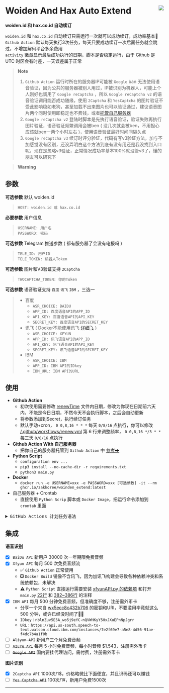 
# Woiden And Hax Auto Extend  <sub><img align="right" src="https://img.shields.io/badge/2022.11.20-activity-success" /></sub>

**woiden.id 和 hax.co.id 自动续订**

`woiden.id` 和 `hax.co.id` 自动续订只需运行一次就可以成功续订，成功率基本💯</br>
`Github Action` 默认每天执行3次任务，每天只要成功续订一次后面任务就会跳过，不增加解码平台多余费用</br>
`activity` 徽章显示最后成功执行的日期，脚本是否稳定运行，由于 Github 是 UTC 时区会有时差，一天误差属于正常

> **Note**
> 1. `Github Action` 运行时所在的服务器IP可能被 `Google` ban 无法使用语音验证，因为公共的服务器被别人用过，IP被识别为机器人，可能上个人刚好也调用了 `Google reCaptcha` ，所以 `Google reCaptcha v2` 的语音验证调用能否成功随缘，使用 `2Captcha` 和 `YesCaptcha` 的图片验证不受此影响稳如老狗，甚至加载不出来图片也可以验证通过，建议语音图片两个同时使用即稳定也不费钱，或者[托管自己服务器](https://docs.github.com/cn/actions/hosting-your-own-runners/about-self-hosted-runners)</br>
> 3. `Google reCaptcha v2` 登陆时脚本是先执行语音验证，验证失败再执行图片验证，语音验证频繁调用会被ben ( 没几次就会被ben，不用担心应该就ben一两个小时左右 )，使用语音验证最好时间间隔久点<br/>
> 4. `Google reCaptcha v3` 续订时评分验证，代码有写v3验证方法，加与不加感觉没有区别，还没弄明白这个方法到底有没有用还是我没找到入口呢，现在是忽略v3验证，正常情况成功率基本100%就没管v3了，懂的朋友可以研究下

>  **Warning**

## 参数

<kbd>**可选参数**</kbd> 默认 woiden.id
> `HOST: woiden.id 或 hax.co.id`</br>

<kbd>**必要参数**</kbd> 用户信息
> `USERNAME: 用户名`</br>
> `PASSWORD: 密码`

<kbd>**可选参数**</kbd> Telegram 推送参数 ( 都有服务器了会没有电报吗 )
> `TELE_ID: 用户ID`</br>
> `TELE_TOKEN: 机器人Token`</br>

<kbd>**可选参数**</kbd> 图片和V3验证支持 `2Captcha`
> `TWOCAPTCHA_TOKEN: 你的Token`</br>

<kbd>**可选参数**</kbd> 语音验证支持 `百度` `讯飞` `IBM` ，三选一
> - 百度</br>
>     - `ASR_CHOICE: BAIDU`
>     - `APP_ID: 百度语音API的APP_ID`</br>
>     - `API_KEY: 百度语音API的API_KEY`</br>
>     - `SECRET_KEY: 百度语音API的SECRET_KEY`</br>
> - 讯飞 ( Docker不能使用讯飞 [详细⤵](#001) )</br>
>     - `ASR_CHOICE: XFYUN`
>     - `APP_ID: 讯飞语音API的APP_ID`</br>
>     - `API_KEY: 讯飞语音API的API_KEY`</br>
>     - `SECRET_KEY: 讯飞语音API的SECRET_KEY`</br>
> - IBM</br>
>     - `ASR_CHOICE: IBM`
>     - `APP_ID: IBM API的IDkey`</br>
>     - `IBM_URL: IBM API的URL`</br>

## 使用

- **Github Action**
  - 初次使用需要修改 [renewTime](https://github.com/Zakkoree/woiden_extend/blob/main/renewTime#L1) 文件内日期，修改为你现在日期前六天内，不能是今日日期，不然今天不会执行脚本，之后会自动更新
  - 将参数添加到Secret，执行续订任务
  - 默认手动+cron， `0 0,8,16 * * *` 每天 `0/8/16` 点执行，你可以修改 [/.github/workflows/renew.yml](https://github.com/Zakkoree/woiden_extend/blob/main/.github/workflows/renew.yml#L6) 第 6 行来调整频率，
    `0 0,8,16 */3 * *` 每三天 `0/8/16` 点执行
- **Github Action With 自己服务器**
  - 把你自己的服务器托管到 `Github Action` 中 [参考➡](https://docs.github.com/cn/actions/hosting-your-own-runners/about-self-hosted-runners)
- **Python Script**
  - `configuration env ...`
  - `pip3 install --no-cache-dir -r requirements.txt`
  - `python3 main.py`
- **Docker**</br>
  - `docker run -e USERNAME=xxx -e PASSWORD=xxx [可选参数] -it --rm  ghcr.io/zakkoree/woinden_extend:latest`
- 自己服务器 + Crontab
  - 直接使用 `Python Scrip` 脚本或 `Docker Image`，把运行命令添加到 `crontab` 里面

<details>
 <summary><kbd>GitHub Actions 计划任务语法</kbd></summary>
    
---
    
计划任务语法有 5 个字段，中间用空格分隔，每个字段代表一个时间单位。</br>
<kbd>时区为UTC</kbd></br>

```plain
┌───────────── 分钟 (0 - 59)
│ ┌───────────── 小时 (0 - 23)
│ │ ┌───────────── 日 (1 - 31)
│ │ │ ┌───────────── 月 (1 - 12 或 JAN-DEC)
│ │ │ │ ┌───────────── 星期 (0 - 6 或 SUN-SAT)
│ │ │ │ │
│ │ │ │ │
│ │ │ │ │
* * * * *
```

每个时间字段的含义：

|符号   | 描述        | 举例                                        |
| ----- | -----------| -------------------------------------------|
| `*`   | 任意值      | `* * * * *` 每天每小时每分钟                  |
| `,`   | 值分隔符    | `1,3,4,7 * * * *` 每小时的 1 3 4 7 分钟       |
| `-`   | 范围       | `1-6 * * * *` 每小时的 1-6 分钟               |
| `/`   | 每         | `*/15 * * * *` 每隔 15 分钟                  |

**注**：由于 GitHub Actions 的限制，如果设置为 `* * * * *` 实际的执行频率为每 5 分执行一次。

***

</details>

## 集成
<kbd>**语音识别**</kbd>
- [x] `BaiDu API` 新用户 30000 次一年期限免费音频
- [x] `Xfyun API` 每月 500 次免费音频流</br><a id='001' />
    - ✅ `Github Action` 正常使用</br>
    - ❎ `Docker Build` 镜像不含讯飞，因为加讯飞构建会导致各种依赖冲突和系统依赖包，未解决</br>
    - ⚠ `Python Script` 直接运行需要安装 [xfyunAPI.py 的依赖项](https://github.com/Zakkoree/woiden_extend/blob/main/xfyunAPI.py#L4-L10) 和打开 `main.py` [22行](https://github.com/Zakkoree/woiden_extend/blob/main/main.py#L22) 和 [382~386行](https://github.com/Zakkoree/woiden_extend/blob/main/main.py#L382-L386) 的注释
- [x] `IBM API` 每月 500 分钟免费音频，但准确度不够，注册需外币卡</br>
    - 分享一个来自 [wx5ecc8c432b706](https://blog.51cto.com/u_14825502) 的密钥和URl，不要滥用毕竟就这么 500 分钟，或许已经没时间了🤷‍♂️</br>
    - `IDkey：nblnZuv5E5A_wo5j9eYC-nQVWHKyY5HxJXuEPnNpJgrr`</br>
    - `URL：https://api.us-south.speech-to-text.watson.cloud.ibm.com/instances/7e2f69e7-a5e8-4d56-91ae-f4dc7b4a1f0b`
- [ ] ~~`Aliyun API`~~ 新用户三个月免费音频
- [ ] ~~`Azure API`~~ 每月 5 小时免费音频，每小时音频 $1.543，注册需外币卡
- [ ] ~~`Google API`~~ 国内要挂代理访问，需付费，注册需外币卡

<kbd>**图片识别**</kbd>
- [x] `2Captcha API` 1000次/1$，价格略微比下面便宜，并且识码还可以赚钱
- [ ] ~~`Yes Captcha API`~~ 100次/1¥，新用户免费1500次

---


